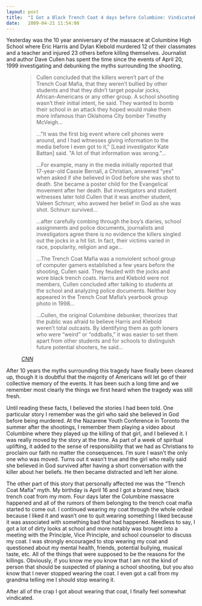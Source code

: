 ```yaml
---
layout: post
title:  "I Got a Black Trench Coat 4 days before Columbine: Vindicated after 10 years"
date:   2009-04-21 11:54:00
---
```

Yesterday was the 10 year anniversary of the massacre at Columbine High School where Eric Harris and Dylan Klebold murdered 12 of their classmates and a teacher and injured 23 others before killing themselves. Journalist and author Dave Cullen has spent the time since the events of April 20, 1999 investigating and debunking the myths surrounding the shooting.

<figure class="quote">
    <blockquote>
        <p>Cullen concluded that the killers weren’t part of the Trench Coat Mafia, that they weren’t bullied by other students and that they didn’t target popular jocks, African-Americans or any other group. A school shooting wasn’t their initial intent, he said. They wanted to bomb their school in an attack they hoped would make them more infamous than Oklahoma City bomber Timothy McVeigh…</p>
        <p>…"It was the first big event where cell phones were around, and I had witnesses giving information to the media before I even got to it," [Lead investigator Kate Battan] said. "A lot of that information was wrong."…</p>
        <p>…For example, many in the media initially reported that 17-year-old Cassie Bernall, a Christian, answered “yes” when asked if she believed in God before she was shot to death. She became a poster child for the Evangelical movement after her death. But investigators and student witnesses later told Cullen that it was another student, Valeen Schnurr, who avowed her belief in God as she was shot. Schnurr survived…</p>
        <p>…after carefully combing through the boy’s diaries, school assignments and police documents, journalists and investigators agree there is no evidence the killers singled out the jocks in a hit list. In fact, their victims varied in race, popularity, religion and age…</p>
        <p>…The Trench Coat Mafia was a nonviolent school group of computer gamers established a few years before the shooting, Cullen said. They feuded with the jocks and wore black trench coats. Harris and Klebold were not members, Cullen concluded after talking to students at the school and analyzing police documents. Neither boy appeared in the Trench Coat Mafia’s yearbook group photo in 1998…</p>
        <p>…Cullen, the original Columbine debunker, theorizes that the public was afraid to believe Harris and Klebold weren’t total outcasts. By identifying them as goth loners who were “weird” or “oddballs,” it was easier to set them apart from other students and for schools to distinguish future potential shooters, he said…</p>
    </blockquote>
    <figcaption class="source"><cite><a href="http://www.cnn.com/2009/CRIME/04/20/columbine.myths/">CNN</a></cite></figcaption>
</figure>

After 10 years the myths surrounding this tragedy have finally been cleared up, though it is doubtful that the majority of Americans will let go of their collective memory of the events. It has been such a long time and we remember most clearly the things we first heard when the tragedy was still fresh.

Until reading these facts, I believed the stories I had been told. One particular story I remember was the girl who said she believed in God before being murdered. At the Nazarene Youth Conference in Toronto the summer after the shootings, I remember them playing a video about Columbine where they played up the killing of that girl, and I believed it. I was really moved by the story at the time. As part of a week of spiritual uplifting, it added to the sense of responsibility that we had as Christians to proclaim our faith no matter the consequences. I’m sure I wasn’t the only one who was moved. Turns out it wasn’t true and the girl who really said she believed in God survived after having a short conversation with the killer about her beliefs. He then became distracted and left her alone.

The other part of this story that personally affected me was the “Trench Coat Mafia” myth. My birthday is April 16 and I got a brand new, black trench coat from my mom. Four days later the Columbine massacre happened and all of the rumors of them belonging to the trench coat mafia started to come out. I continued wearing my coat through the whole ordeal because I liked it and wasn’t one to quit wearing something I liked because it was associated with something bad that had happened. Needless to say, I got a lot of dirty looks at school and more notably was brought into a meeting with the Principle, Vice Principle, and school counselor to discuss my coat. I was strongly encouraged to stop wearing my coat and questioned about my mental health, friends, potential bullying, musical taste, etc. All of the things that were supposed to be the reasons for the killings. Obviously, if you know me you know that I am not the kind of person that should be suspected of planing a school shooting, but you also know that I never stopped wearing the coat. I even got a call from my grandma telling me I should stop wearing it.

After all of the crap I got about wearing that coat, I finally feel somewhat vindicated.
